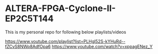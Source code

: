 # ALTERA-FPGA-Cyclone-II-EP2C5T144


This is my personal repo for following below playlists/videos

https://www.youtube.com/playlist?list=PLHgl52S-kYHuRd--fZCvS8NWp8AdfOpa6
https://www.youtube.com/watch?v=xppagENez_Y



